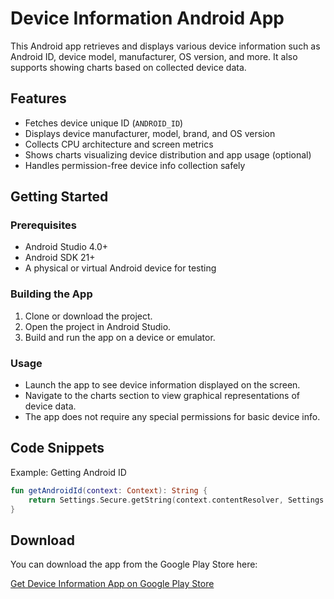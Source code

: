 # Device Information Android App

This Android app retrieves and displays various device information such as Android ID, device model, manufacturer, OS version, and more. It also supports showing charts based on collected device data.

## Features

- Fetches device unique ID (`ANDROID_ID`)
- Displays device manufacturer, model, brand, and OS version
- Collects CPU architecture and screen metrics
- Shows charts visualizing device distribution and app usage (optional)
- Handles permission-free device info collection safely

## Getting Started

### Prerequisites

- Android Studio 4.0+
- Android SDK 21+
- A physical or virtual Android device for testing

### Building the App

1. Clone or download the project.
2. Open the project in Android Studio.
3. Build and run the app on a device or emulator.

### Usage

- Launch the app to see device information displayed on the screen.
- Navigate to the charts section to view graphical representations of device data.
- The app does not require any special permissions for basic device info.

## Code Snippets

Example: Getting Android ID

```kotlin
fun getAndroidId(context: Context): String {
    return Settings.Secure.getString(context.contentResolver, Settings.Secure.ANDROID_ID) ?: "UNKNOWN_ANDROID_ID"
}
```
## Download

You can download the app from the Google Play Store here:

[Get Device Information App on Google Play Store](https://play.google.com/store/apps/details?id=com.example.myapp)
